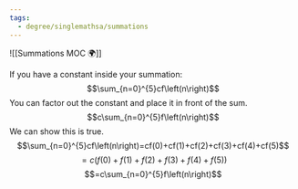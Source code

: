 ```yaml
---
tags:
  - degree/singlemathsa/summations
---
```

![[Summations MOC 🌍]]

If you have a constant inside your summation:
$$\sum_{n=0}^{5}cf\left(n\right)$$
You can factor out the constant and place it in front of the sum.
$$c\sum_{n=0}^{5}f\left(n\right)$$
We can show this is true.
$$\sum_{n=0}^{5}cf\left(n\right)=cf(0)+cf(1)+cf(2)+cf(3)+cf(4)+cf(5)$$
$$=c(f(0)+f(1)+f(2)+f(3)+f(4)+f(5))$$
$$=c\sum_{n=0}^{5}f\left(n\right)$$
